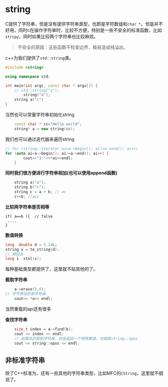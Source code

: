 # string

C提供了字符串，但是没有提供字符串类型，也即是字符数组和`char *`。但是并不好用，同时c在操作字符串时，比较不方便，特别是一些不安全的标准函数，比如`strcpy`，同时如果比较两个字符串也比较麻烦。

> 不安全的原因：这些函数不检查边界，极易造成栈溢出。

c++为我们提供了`std::string`类。

```c++
#include <string>

using namespace std;

int main(int argc, const char * argv[]) {
	// std::string("a");
		string("a");
  	string a("c")
}
```

当然也可以常量字符串初始化string

```c++
    const char * cc="Hello world";
    string* a = new string(cc);
```

我们也可以通过迭代器来遍历string

```c++
// for (string::iterator ai=a->begin(); ai!=a->end(); ai++) 
for (auto ai=a->begin(); ai!=a->end(); ai++) {
        cout<<"1:"<<*ai<<endl;
    }
```

**同时我们很方便进行字符串相加(也可以使用append函数)**

```c++
    string a("a");
    string b("c");
    string c = a + b; // ac
    c+=b; //acc
```

**比较两字符串是否相等**

```
if( a==b ){  // false
 .... 
}
```

**数值转换**

```c++
long  double d = 3.14L;
string s = to_string(d);
// 转回去
long i  stol(s);
```

每种基础类型都提供了，这里就不贴其他的了。

**截取字符串**

```c++
    a->erase(3,6);
// 字节修改的原字符串
    cout<< *a<< endl;
```

当然重载的api还有很多

**查找字符串**

```c++
    size_t index = a->find(b);
    cout << index << endl;
    // 如果未匹配到字符串，则会返回一个特殊数值，也就是string::npos
    cout << string::npos << endl;
```





## 非标准字符串

除了C++标准为，还有一些其他的字符串类型，比如MFC的`CString`，这里就不细说了。







































